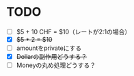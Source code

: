 # TODO

- [ ] $5 + 10 CHF = $10（レートが2:1の場合）
- [x] ~~$5 * 2 = $10~~
- [ ] amountをprivateにする
- [x] ~~Dollarの副作用どうする？~~
- [ ] Moneyの丸め処理どうする？
